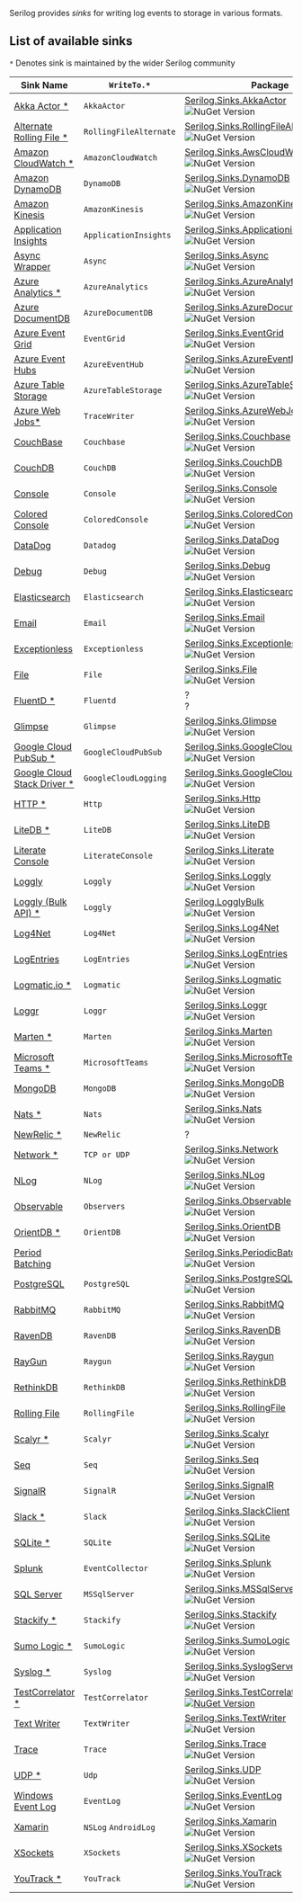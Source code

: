 
Serilog provides _sinks_ for writing log events to storage in various formats.
 
## List of available sinks 

`*` Denotes sink is maintained by the wider Serilog community 
  

| Sink Name  | `WriteTo.*` | Package |
| ------------- | ------------- | ------------- | 
[Akka Actor *](https://github.com/CogniStreamer/serilog-sinks-akkaactor) | `AkkaActor` | [Serilog.Sinks.AkkaActor](https://www.nuget.org/packages/Serilog.Sinks.AkkaActor) <br/> ![NuGet Version](https://img.shields.io/nuget/v/Serilog.Sinks.AkkaActor.svg?style=flat)  |
[Alternate Rolling File *](https://github.com/bedegaming/sinks-rollingfile) | `RollingFileAlternate` | [Serilog.Sinks.RollingFileAlternate](https://nuget.org/packages/Serilog.Sinks.RollingFileAlternate) <br/> ![NuGet Version](https://img.shields.io/nuget/v/Serilog.Sinks.RollingFileAlternate.svg?style=flat) 
[Amazon CloudWatch *](https://github.com/Cimpress-MCP/serilog-sinks-awscloudwatch) | `AmazonCloudWatch` | [Serilog.Sinks.AwsCloudWatch](https://www.nuget.org/packages/Serilog.Sinks.AwsCloudWatch) <br/>  ![NuGet Version](https://img.shields.io/nuget/v/Serilog.Sinks.AwsCloudWatch.svg?style=flat)  |  |
[Amazon DynamoDB](https://github.com/serilog/serilog-sinks-dynamodb) | `DynamoDB` | [Serilog.Sinks.DynamoDB](https://nuget.org/packages/serilog.sinks.dynamodb) <br/>  ![NuGet Version](https://img.shields.io/nuget/v/serilog.sinks.dynamodb.svg?style=flat)  |  | 
[Amazon Kinesis](https://github.com/serilog/serilog-sinks-amazonkinesis) | `AmazonKinesis` | [Serilog.Sinks.AmazonKinesis](https://nuget.org/packages/serilog.sinks.amazonkinesis) <br/>  ![NuGet Version](https://img.shields.io/nuget/v/serilog.sinks.amazonkinesis.svg?style=flat)  |  | 
[Application Insights](https://github.com/serilog/serilog-sinks-applicationinsights) | `ApplicationInsights` | [Serilog.Sinks.ApplicationinSights](https://nuget.org/packages/serilog.sinks.applicationinsights) <br/>  ![NuGet Version](https://img.shields.io/nuget/v/serilog.sinks.applicationinsights.svg?style=flat)  |  |
[Async Wrapper](https://github.com/serilog/serilog-sinks-async) | `Async` | [Serilog.Sinks.Async](https://nuget.org/packages/serilog.sinks.async) <br/>  ![NuGet Version](https://img.shields.io/nuget/vpre/serilog.sinks.async.svg?style=flat)  |  |
[Azure Analytics *](https://github.com/saleem-mirza/serilog-sinks-azure-analytics) | `AzureAnalytics` | [Serilog.Sinks.AzureAnalytics](https://nuget.org/packages/serilog.sinks.azureanalytics) <br/>  ![NuGet Version](https://img.shields.io/nuget/v/serilog.sinks.azureanalytics.svg?style=flat)  |  |
[Azure DocumentDB](https://github.com/serilog/serilog-sinks-azuredocumentdb) | `AzureDocumentDB` | [Serilog.Sinks.AzureDocumentDB](https://nuget.org/packages/serilog.sinks.azuredocumentdb) <br/>  ![NuGet Version](https://img.shields.io/nuget/v/serilog.sinks.azuredocumentdb.svg?style=flat)  |  |
[Azure Event Grid](https://github.com/sirkirby/serilog-sinks-eventgrid) | `EventGrid` | [Serilog.Sinks.EventGrid](https://nuget.org/packages/serilog.sinks.eventgrid) <br/>  ![NuGet Version](https://img.shields.io/nuget/v/serilog.sinks.eventgrid.svg?style=flat)  |  |
[Azure Event Hubs](https://github.com/serilog/serilog-sinks-azureeventhub) | `AzureEventHub` | [Serilog.Sinks.AzureEventHub](https://nuget.org/packages/serilog.sinks.azureeventhub) <br/>  ![NuGet Version](https://img.shields.io/nuget/v/serilog.sinks.azureeventhub.svg?style=flat)  |  |
[Azure Table Storage](https://github.com/serilog/serilog-sinks-azuretablestorage) | `AzureTableStorage` | [Serilog.Sinks.AzureTableStorage](https://nuget.org/packages/serilog.sinks.azuretablestorage) <br/>  ![NuGet Version](https://img.shields.io/nuget/v/serilog.sinks.azuretablestorage.svg?style=flat)  |  |
[Azure Web Jobs*](https://github.com/StarRez/Serilog.Sinks.AzureWebJobsTraceWriter) | `TraceWriter` |[Serilog.Sinks.AzureWebJobsTraceWriter](https://www.nuget.org/packages/Serilog.Sinks.AzureWebJobsTraceWriter/) <br/> ![NuGet Version](https://img.shields.io/nuget/v/serilog.sinks.AzureWebJobsTraceWriter.svg?style=flat)  |  |
[CouchBase](https://github.com/serilog/serilog-sinks-couchbase) | `Couchbase` | [Serilog.Sinks.Couchbase](https://nuget.org/packages/serilog.sinks.couchbase) <br/>  ![NuGet Version](https://img.shields.io/nuget/v/serilog.sinks.couchbase.svg?style=flat)  |  |
[CouchDB](https://github.com/serilog/serilog-sinks-couchdb) | `CouchDB` | [Serilog.Sinks.CouchDB](https://nuget.org/packages/serilog.sinks.couchdb) <br/>  ![NuGet Version](https://img.shields.io/nuget/v/serilog.sinks.couchdb.svg?style=flat)  |  |  
[Console](https://github.com/serilog/serilog-sinks-console) | `Console` | [Serilog.Sinks.Console](https://nuget.org/packages/serilog.sinks.console)   <br/> ![NuGet Version](https://img.shields.io/nuget/v/serilog.sinks.console.svg?style=flat) | ✓ |
[Colored Console](https://github.com/serilog/serilog-sinks-coloredconsole) | `ColoredConsole` | [Serilog.Sinks.ColoredConsole](https://nuget.org/packages/serilog.sinks.coloredconsole) <br/>  ![NuGet Version](https://img.shields.io/nuget/v/serilog.sinks.coloredconsole.svg?style=flat)  | ✓ |
[DataDog](https://github.com/serilog/serilog-sinks-datadog) | `Datadog` | [Serilog.Sinks.DataDog](https://nuget.org/packages/serilog.sinks.datadog) <br/>  ![NuGet Version](https://img.shields.io/nuget/v/serilog.sinks.datadog.svg?style=flat)  |  | 
[Debug](https://github.com/serilog/serilog-sinks-debug) | `Debug` | [Serilog.Sinks.Debug](https://nuget.org/packages/serilog.sinks.debug) <br/>  ![NuGet Version](https://img.shields.io/nuget/v/serilog.sinks.debug.svg?style=flat)  | ✓ | 
[Elasticsearch](https://github.com/serilog/serilog-sinks-elasticsearch) | `Elasticsearch` | [Serilog.Sinks.Elasticsearch](https://nuget.org/packages/serilog.sinks.elasticsearch) <br/>  ![NuGet Version](https://img.shields.io/nuget/v/serilog.sinks.elasticsearch.svg?style=flat)  | ✓ |
[Email](https://github.com/serilog/serilog-sinks-email) | `Email` | [Serilog.Sinks.Email](https://nuget.org/packages/serilog.sinks.Email) <br/>  ![NuGet Version](https://img.shields.io/nuget/v/serilog.sinks.Email.svg?style=flat)  |  |
[Exceptionless](https://github.com/serilog/serilog-sinks-exceptionless) | `Exceptionless` | [Serilog.Sinks.Exceptionless](https://nuget.org/packages/serilog.sinks.exceptionless) <br/>  ![NuGet Version](https://img.shields.io/nuget/v/serilog.sinks.exceptionless.svg?style=flat)  |  | 
[File](https://github.com/serilog/serilog-sinks-file) | `File` | [Serilog.Sinks.File](https://nuget.org/packages/serilog.sinks.file)   <br/> ![NuGet Version](https://img.shields.io/nuget/v/serilog.sinks.file.svg?style=flat) | ✓ |
[FluentD *](https://github.com/VQComms/Serilog.Sinks.Fluentd.Core) | `Fluentd` | ? <br/>  ?  | ✓ |
[Glimpse](https://github.com/serilog/serilog-sinks-glimpse) | `Glimpse` | [Serilog.Sinks.Glimpse](https://nuget.org/packages/serilog.sinks.glimpse) <br/>  ![NuGet Version](https://img.shields.io/nuget/v/serilog.sinks.glimpse.svg?style=flat)  |  |
[Google Cloud PubSub *](https://github.com/XML-Travelgate/serilog-sinks-googlecloudpubsub) | `GoogleCloudPubSub` | [Serilog.Sinks.GoogleCloudPubSub](https://nuget.org/packages/serilog.sinks.googlecloudpubsub) <br/>  ![NuGet Version](https://img.shields.io/nuget/v/serilog.sinks.googlecloudpubsub.svg?style=flat)  |  |
[Google Cloud Stack Driver *](https://github.com/manigandham/serilog-sinks-googlecloudlogging) | `GoogleCloudLogging` | [Serilog.Sinks.GoogleCloudLogging](https://www.nuget.org/packages/Serilog.Sinks.GoogleCloudLogging/) <br/>  ![NuGet Version](https://img.shields.io/nuget/v/Serilog.Sinks.GoogleCloudLogging.svg?style=flat)  |  |
[HTTP *](https://github.com/FantasticFiasco/serilog-sinks-http) | `Http` | [Serilog.Sinks.Http](https://nuget.org/packages/serilog.sinks.http) <br/>  ![NuGet Version](https://img.shields.io/nuget/v/serilog.sinks.http.svg?style=flat)  |  |
[LiteDB *](https://github.com/vip32/serilog-sinks-litedb) | `LiteDB` | [Serilog.Sinks.LiteDB](https://nuget.org/packages/serilog.sinks.litedb) <br/>  ![NuGet Version](https://img.shields.io/nuget/v/serilog.sinks.litedb.svg?style=flat)  | ✓ |
[Literate Console](https://github.com/serilog/serilog-sinks-literate) | `LiterateConsole` | [Serilog.Sinks.Literate](https://nuget.org/packages/serilog.sinks.literate) <br/>  ![NuGet Version](https://img.shields.io/nuget/v/serilog.sinks.literate.svg?style=flat)  | ✓ | 
[Loggly](https://github.com/serilog/serilog-sinks-loggly) | `Loggly` | [Serilog.Sinks.Loggly](https://nuget.org/packages/serilog.sinks.loggly) <br/>  ![NuGet Version](https://img.shields.io/nuget/v/serilog.sinks.loggly.svg?style=flat)  |  | 
[Loggly (Bulk API) *](https://github.com/jamesbascle/serilog.LogglyBulkSink) | `Loggly` | [Serilog.LogglyBulk](https://www.nuget.org/packages/Serilog.LogglyBulk) <br/>  ![NuGet Version](https://img.shields.io/nuget/v/Serilog.LogglyBulk.svg?style=flat)  |  |
[Log4Net](https://github.com/serilog/serilog-sinks-log4net) | `Log4Net` | [Serilog.Sinks.Log4Net](https://nuget.org/packages/serilog.sinks.log4net) <br/>  ![NuGet Version](https://img.shields.io/nuget/v/serilog.sinks.log4net.svg?style=flat)  |  |
[LogEntries](https://github.com/serilog/serilog-sinks-logentries) | `LogEntries` | [Serilog.Sinks.LogEntries](https://nuget.org/packages/serilog.sinks.logentries) <br/>  ![NuGet Version](https://img.shields.io/nuget/v/serilog.sinks.logentries.svg?style=flat)  |  |
[Logmatic.io *](https://github.com/logmatic/serilog-sinks-logmatic) | `Logmatic` |[Serilog.Sinks.Logmatic](https://nuget.org/packages/serilog.sinks.logmatic) <br/>  ![NuGet Version](https://img.shields.io/nuget/v/serilog.sinks.logmatic.svg?style=flat)  |  |
[Loggr](https://github.com/serilog/serilog-sinks-loggr) | `Loggr` | [Serilog.Sinks.Loggr](https://nuget.org/packages/serilog.sinks.loggr) <br/>  ![NuGet Version](https://img.shields.io/nuget/v/serilog.sinks.loggr.svg?style=flat)  |  |
[Marten *](https://github.com/jokokko/serilog-sinks-marten) | `Marten` | [Serilog.Sinks.Marten](https://nuget.org/packages/serilog.sinks.marten) <br/>  ![NuGet Version](https://img.shields.io/nuget/v/serilog.sinks.marten.svg?style=flat)  |  |
[Microsoft Teams *](https://github.com/DixonDs/serilog-sinks-teams) | `MicrosoftTeams` | [Serilog.Sinks.MicrosoftTeams](https://www.nuget.org/packages/Serilog.Sinks.MicrosoftTeams/) <br/> ![NuGet Version](https://img.shields.io/nuget/v/Serilog.Sinks.MicrosoftTeams.svg?style=flat) | |
[MongoDB](https://github.com/serilog/serilog-sinks-mongodb) | `MongoDB` | [Serilog.Sinks.MongoDB](https://nuget.org/packages/serilog.sinks.mongodb) <br/>  ![NuGet Version](https://img.shields.io/nuget/v/serilog.sinks.mongodb.svg?style=flat)  |  |
[Nats *](https://github.com/daghb/serilog.sinks.nats)| `Nats` | [Serilog.Sinks.Nats](https://www.nuget.org/packages/Serilog.Sinks.Nats)  <br/>  ![NuGet Version](https://img.shields.io/nuget/v/serilog.sinks.nats.svg?style=flat) | |
[NewRelic *](https://github.com/Applicita/serilog-sinks-newrelic) | `NewRelic` | ?| ?  |  |
[Network *](https://github.com/pauldambra/Serilog.Sinks.Network) | `TCP or UDP` | [Serilog.Sinks.Network](https://www.nuget.org/packages/serilog.sinks.network) <br/>  ![NuGet Version](https://img.shields.io/nuget/v/serilog.sinks.network.svg?style=flat)  |
[NLog](https://github.com/serilog/serilog-sinks-nlog) | `NLog` | [Serilog.Sinks.NLog](https://nuget.org/packages/serilog.sinks.nlog) <br/>  ![NuGet Version](https://img.shields.io/nuget/v/serilog.sinks.nlog.svg?style=flat)  |  |
[Observable](https://github.com/serilog/serilog-sinks-observable)| `Observers` | [Serilog.Sinks.Observable](https://nuget.org/packages/serilog.sinks.observable) <br/>  ![NuGet Version](https://img.shields.io/nuget/v/serilog.sinks.observable.svg?style=flat)  | |
[OrientDB *](https://github.com/dev-informatics/Serilog.Sinks.OrientDB) | `OrientDB` | [Serilog.Sinks.OrientDB](https://www.nuget.org/packages/Serilog.Sinks.OrientDB/) <br/>  ![NuGet Version](https://img.shields.io/nuget/v/Serilog.Sinks.OrientDB.svg?style=flat)  |  |
[Period Batching](https://github.com/serilog/serilog-sinks-periodicbatching) | | [Serilog.Sinks.PeriodicBatching](https://nuget.org/packages/serilog.sinks.periodicbatching) <br/>  ![NuGet Version](https://img.shields.io/nuget/v/serilog.sinks.periodicbatching.svg?style=flat)  | ✓ |
[PostgreSQL](https://github.com/b00ted/serilog-sinks-postgresql) | `PostgreSQL` | [Serilog.Sinks.PostgreSQL](https://www.nuget.org/packages/Serilog.Sinks.PostgreSQL) <br/>  ![NuGet Version](https://img.shields.io/nuget/v/Serilog.Sinks.PostgreSQL.svg?style=flat)  | ✓ |
[RabbitMQ](https://github.com/sonicjolt/serilog-sinks-rabbitmq) | `RabbitMQ` | [Serilog.Sinks.RabbitMQ](https://www.nuget.org/packages/Serilog.Sinks.RabbitMQ/) <br/>  ![NuGet Version](https://img.shields.io/nuget/v/Serilog.Sinks.RabbitMQ.svg?style=flat)  |  |
[RavenDB](https://github.com/serilog/serilog-sinks-ravendb) | `RavenDB` | [Serilog.Sinks.RavenDB](https://nuget.org/packages/serilog.sinks.ravendb) <br/>  ![NuGet Version](https://img.shields.io/nuget/v/serilog.sinks.ravendb.svg?style=flat)  |  |
[RayGun](https://github.com/serilog/serilog-sinks-raygun) | `Raygun` | [Serilog.Sinks.Raygun](https://nuget.org/packages/serilog.sinks.raygun) <br/>  ![NuGet Version](https://img.shields.io/nuget/v/serilog.sinks.raygun.svg?style=flat)  |  |
[RethinkDB](https://github.com/serilog/serilog-sinks-rethinkdb) | `RethinkDB` | [Serilog.Sinks.RethinkDB](https://nuget.org/packages/serilog.sinks.rethinkdb) <br/>  ![NuGet Version](https://img.shields.io/nuget/v/serilog.sinks.rethinkdb.svg?style=flat)  |  | 
[Rolling File](https://github.com/serilog/serilog-sinks-rollingfile) | `RollingFile` | [Serilog.Sinks.RollingFile](https://nuget.org/packages/serilog.sinks.rollingfile) <br/>  ![NuGet Version](https://img.shields.io/nuget/v/serilog.sinks.rollingfile.svg?style=flat)  | ✓ |
[Scalyr *](https://github.com/TinyBlueRobots/Serilog.Sinks.Scalyr) | `Scalyr` | [Serilog.Sinks.Scalyr](https://www.nuget.org/packages/Serilog.Sinks.Scalyr) <br/>  ![NuGet Version](https://img.shields.io/nuget/v/serilog.sinks.scalyr.svg?style=flat)  | ✓ |
[Seq](https://github.com/serilog/serilog-sinks-seq) | `Seq` | [Serilog.Sinks.Seq](https://nuget.org/packages/serilog.sinks.seq) <br/>  ![NuGet Version](https://img.shields.io/nuget/v/serilog.sinks.seq.svg?style=flat)  | ✓ |
[SignalR](https://github.com/serilog/serilog-sinks-signalr) | `SignalR` | [Serilog.Sinks.SignalR](https://nuget.org/packages/serilog.sinks.signalr) <br/>  ![NuGet Version](https://img.shields.io/nuget/v/serilog.sinks.signalr.svg?style=flat)  |  | 
[Slack *](https://github.com/marcio-azevedo/serilog-sinks-slack/) | `Slack` | [Serilog.Sinks.SlackClient](https://www.nuget.org/packages/Serilog.Sinks.SlackClient) <br/>  ![NuGet Version](https://img.shields.io/nuget/v/Serilog.Sinks.SlackClient.svg?style=flat)  |  |
[SQLite *](https://github.com/saleem-mirza/serilog-sinks-sqlite) | `SQLite` | [Serilog.Sinks.SQLite](https://www.nuget.org/packages/Serilog.Sinks.SQLite) <br/>  ![NuGet Version](https://img.shields.io/nuget/v/Serilog.Sinks.SQLite.svg?style=flat)  |  |
[Splunk](https://github.com/serilog/serilog-sinks-splunk) | `EventCollector` | [Serilog.Sinks.Splunk](https://nuget.org/packages/serilog.sinks.splunk) <br/>  ![NuGet Version](https://img.shields.io/nuget/v/serilog.sinks.splunk.svg?style=flat)  | ✓ |
[SQL Server](https://github.com/serilog/serilog-sinks-mssqlserver) | `MSSqlServer` | [Serilog.Sinks.MSSqlServer](https://nuget.org/packages/serilog.sinks.mssqlserver) <br/>  ![NuGet Version](https://img.shields.io/nuget/v/serilog.sinks.mssqlserver.svg?style=flat)  |  |
[Stackify *](https://github.com/jpknoll/Serilog.Sinks.Stackify) | `Stackify` | [Serilog.Sinks.Stackify](https://www.nuget.org/packages/Serilog.Sinks.Stackify/) <br/>  ![NuGet Version](https://img.shields.io/nuget/v/serilog.sinks.stackify.svg?style=flat)  |  |
[Sumo Logic *](https://github.com/billpratt/serilog-sinks-sumologic) | `SumoLogic` | [Serilog.Sinks.SumoLogic](https://www.nuget.org/packages/Serilog.Sinks.SumoLogic/) <br/> ![NuGet Version](https://img.shields.io/nuget/v/Serilog.Sinks.SumoLogic.svg?style=flat) | |
[Syslog *](https://github.com/TinyBlueRobots/Serilog.Sinks.Syslog) | `Syslog` | [Serilog.Sinks.SyslogServer](https://www.nuget.org/packages/Serilog.Sinks.SyslogServer/) <br/> ![NuGet Version](https://img.shields.io/nuget/v/Serilog.Sinks.SyslogServer.svg?style=flat) | |
[TestCorrelator *](https://github.com/Microsoft/serilog-sinks-testcorrelator) | `TestCorrelator` | [Serilog.Sinks.TestCorrelator](https://www.nuget.org/packages/Serilog.Sinks.TestCorrelator) <br/>   [![NuGet Version](https://buildstats.info/nuget/Serilog.Sinks.TestCorrelator)](https://www.nuget.org/packages/Serilog.Sinks.TestCorrelator/)  |  |
[Text Writer](https://github.com/serilog/serilog-sinks-textwriter) | `TextWriter` | [Serilog.Sinks.TextWriter](https://nuget.org/packages/serilog-sinks.textwriter) <br/>  ![NuGet Version](https://img.shields.io/nuget/v/serilog.sinks.textwriter.svg?style=flat)  | ✓ |
[Trace](https://github.com/serilog/serilog-sinks-trace) | `Trace` | [Serilog.Sinks.Trace](https://nuget.org/packages/serilog.sinks.trace) <br/>  ![NuGet Version](https://img.shields.io/nuget/v/serilog.sinks.trace.svg?style=flat)  | ✓ |
[UDP *](https://github.com/FantasticFiasco/serilog-sinks-udp) | `Udp` | [Serilog.Sinks.UDP](https://nuget.org/packages/serilog.sinks.udp) <br/>  ![NuGet Version](https://img.shields.io/nuget/v/serilog.sinks.udp.svg?style=flat)  |  |
[Windows Event Log](https://github.com/serilog/serilog-sinks-eventlog) | `EventLog` | [Serilog.Sinks.EventLog](https://nuget.org/packages/serilog.sinks.eventlog) <br/>  ![NuGet Version](https://img.shields.io/nuget/v/serilog.sinks.eventlog.svg?style=flat)  |  |
[Xamarin](https://github.com/serilog/serilog-sinks-Xamarin) | `NSLog` `AndroidLog`| [Serilog.Sinks.Xamarin](https://nuget.org/packages/serilog.sinks.Xamarin) <br/>  ![NuGet Version](https://img.shields.io/nuget/v/serilog.sinks.Xamarin.svg?style=flat)  |  |
[XSockets](https://github.com/serilog/serilog-sinks-xsockets) | `XSockets` | [Serilog.Sinks.XSockets](https://nuget.org/packages/serilog.sinks.xsockets) <br/>  ![NuGet Version](https://img.shields.io/nuget/v/serilog.sinks.xsockets.svg?style=flat)  |  |
[YouTrack *](https://github.com/jokokko/serilog-sinks-youtrack) | `YouTrack` | [Serilog.Sinks.YouTrack](https://www.nuget.org/packages/serilog.sinks.youtrack) <br/>  ![NuGet Version](https://img.shields.io/nuget/v/serilog.sinks.youtrack.svg?style=flat)  |  |